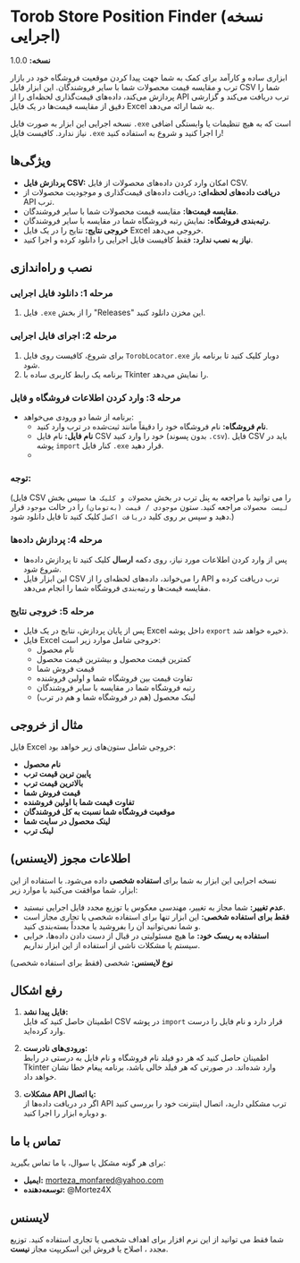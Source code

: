 # Torob Store Position Finder (نسخه اجرایی)

**نسخه:** 1.0.0

ابزاری ساده و کارآمد برای کمک به شما جهت پیدا کردن موقعیت فروشگاه خود در بازار ترب و مقایسه قیمت محصولات شما با سایر فروشندگان. این ابزار فایل CSV شما را پردازش می‌کند، داده‌های قیمت‌گذاری لحظه‌ای را از API ترب دریافت می‌کند و گزارشی دقیق از مقایسه قیمت‌ها در یک فایل Excel به شما ارائه می‌دهد.

نسخه اجرایی این ابزار به صورت فایل `.exe` است که به هیچ تنظیمات یا وابستگی اضافی نیاز ندارد. کافیست فایل `.exe` را اجرا کنید و شروع به استفاده کنید!

## ویژگی‌ها
- **پردازش فایل CSV:** امکان وارد کردن داده‌های محصولات از فایل CSV.
- **دریافت داده‌های لحظه‌ای:** دریافت داده‌های قیمت‌گذاری و موجودیت محصولات از API ترب.
- **مقایسه قیمت‌ها:** مقایسه قیمت محصولات شما با سایر فروشندگان.
- **رتبه‌بندی فروشگاه:** نمایش رتبه فروشگاه شما در مقایسه با سایر فروشندگان.
- **خروجی نتایج:** نتایج را در یک فایل Excel خروجی می‌دهد.
- **نیاز به نصب ندارد:** فقط کافیست فایل اجرایی را دانلود کرده و اجرا کنید.

## نصب و راه‌اندازی

### مرحله 1: دانلود فایل اجرایی
1. فایل `.exe` را از بخش "Releases" این مخزن دانلود کنید.

### مرحله 2: اجرای فایل اجرایی
1. برای شروع، کافیست روی فایل `TorobLocator.exe` دوبار کلیک کنید تا برنامه باز شود.
2. برنامه یک رابط کاربری ساده با Tkinter را نمایش می‌دهد.

### مرحله 3: وارد کردن اطلاعات فروشگاه و فایل
- برنامه از شما دو ورودی می‌خواهد:
  - **نام فروشگاه:** نام فروشگاه خود را دقیقاً مانند ثبت‌شده در ترب وارد کنید.
  - **نام فایل:** نام فایل CSV خود را وارد کنید (بدون پسوند `.csv`). فایل CSV باید در پوشه `import` کنار فایل `.exe` قرار دهید.
  -
### توجه: 
(فایل CSV را می توانید با مراجعه به پنل ترب در بخش `محصولات و کلیک ها` سپس بخش `لیست محصولات` مراجعه کنید. ستون `موجودی / قیمت (به‌تومان)` را در حالت `موجود` قرار دهید و سپس بر روی کلید `دریافت اکسل` کلیک کنید تا فایل دانلود شود.)

### مرحله 4: پردازش داده‌ها
- پس از وارد کردن اطلاعات مورد نیاز، روی دکمه **ارسال** کلیک کنید تا پردازش داده‌ها شروع شود.
- این ابزار فایل CSV را می‌خواند، داده‌های لحظه‌ای را از API ترب دریافت کرده و مقایسه قیمت‌ها و رتبه‌بندی فروشگاه شما را انجام می‌دهد.

### مرحله 5: خروجی نتایج
- پس از پایان پردازش، نتایج در یک فایل Excel داخل پوشه `export` ذخیره خواهد شد.
- فایل Excel خروجی شامل موارد زیر است:
  - نام محصول
  - کمترین قیمت محصول و بیشترین قیمت محصول
  - قیمت فروش شما
  - تفاوت قیمت بین فروشگاه شما و اولین فروشنده
  - رتبه فروشگاه شما در مقایسه با سایر فروشندگان
  - لینک محصول (هم در فروشگاه شما و هم در ترب)

## مثال از خروجی
فایل Excel خروجی شامل ستون‌های زیر خواهد بود:
- **نام محصول**
- **پایین ترین قیمت ترب**
- **بالاترین قیمت ترب**
- **قیمت فروش شما**
- **تفاوت قیمت شما با اولین فروشنده**
- **موقعیت فروشگاه شما نسبت به کل فروشندگان**
- **لینک محصول در سایت شما**
- **لینک ترب**

## اطلاعات مجوز (لایسنس)
نسخه اجرایی این ابزار به شما برای **استفاده شخصی** داده می‌شود. با استفاده از این ابزار، شما موافقت می‌کنید با موارد زیر:

- **عدم تغییر:** شما مجاز به تغییر، مهندسی معکوس یا توزیع مجدد فایل اجرایی نیستید.
- **فقط برای استفاده شخصی:** این ابزار تنها برای استفاده شخصی یا تجاری مجاز است و شما نمی‌توانید آن را بفروشید یا مجدداً بسته‌بندی کنید.
- **استفاده به ریسک خود:** ما هیچ مسئولیتی در قبال از دست دادن داده‌ها، خرابی سیستم یا مشکلات ناشی از استفاده از این ابزار نداریم.

**نوع لایسنس:** شخصی (فقط برای استفاده شخصی)

## رفع اشکال

1. **فایل پیدا نشد:**  
   اطمینان حاصل کنید که فایل CSV در پوشه `import` قرار دارد و نام فایل را درست وارد کرده‌اید.

2. **ورودی‌های نادرست:**  
   اطمینان حاصل کنید که هر دو فیلد نام فروشگاه و نام فایل به درستی در رابط Tkinter وارد شده‌اند. در صورتی که هر فیلد خالی باشد، برنامه پیغام خطا نشان خواهد داد.

3. **مشکلات API یا اتصال:**  
   اگر در دریافت داده‌ها از API ترب مشکلی دارید، اتصال اینترنت خود را بررسی کنید و دوباره ابزار را اجرا کنید.

## تماس با ما

برای هر گونه مشکل یا سوال، با ما تماس بگیرید:
- **ایمیل:** morteza_monfared@yahoo.com
- **توسعه‌دهنده:** @Mortez4X

## لایسنس
شما فقط می توانید از این نرم افزار برای اهداف شخصی یا تجاری استفاده کنید. توزیع مجدد ، اصلاح یا فروش این اسکریپت مجاز **نیست**.

